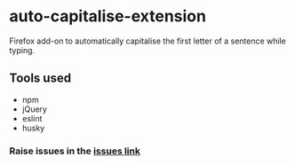 # auto-capitalise-extension
Firefox add-on to automatically capitalise the first letter of a sentence while typing.

## Tools used
* npm
* jQuery
* eslint
* husky

### Raise issues in the [issues link](https://github.com/hrai/auto-capitalise-extension/issues)

